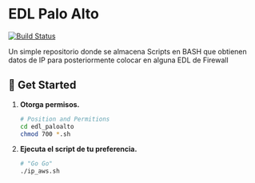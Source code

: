 # EDL Palo Alto

[![Build Status](https://travis-ci.org/joemccann/dillinger.svg?branch=master)]()

Un simple repositorio donde se almacena Scripts en BASH que obtienen datos de IP para posteriormente colocar en alguna EDL de Firewall


## 🚀 Get Started

1. **Otorga permisos.**

   ```bash
   # Position and Permitions
   cd edl_paloalto
   chmod 700 *.sh
   ```

1. **Ejecuta el script de tu preferencia.**

   ```bash
   # "Go Go"
   ./ip_aws.sh
   ```
